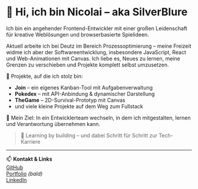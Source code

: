 # 👋 Hi, ich bin Nicolai – aka SilverBlure

Ich bin ein angehender Frontend-Entwickler mit einer großen Leidenschaft für kreative Weblösungen und browserbasierte Spielideen.

Aktuell arbeite ich bei Deutz im Bereich Prozessoptimierung – meine Freizeit widme ich aber der Softwareentwicklung, insbesondere JavaScript, React und Web-Animationen mit Canvas. Ich liebe es, Neues zu lernen, meine Grenzen zu verschieben und Projekte komplett selbst umzusetzen.

🚀 Projekte, auf die ich stolz bin:
- **Join** – ein eigenes Kanban-Tool mit Aufgabenverwaltung
- **Pokedex** – mit API-Anbindung & dynamischer Darstellung
- **TheGame** – 2D-Survival-Prototyp mit Canvas
- und viele kleine Projekte auf dem Weg zum Fullstack

🎯 Mein Ziel: In ein Entwicklerteam wechseln, in dem ich mitgestalten, lernen und Verantwortung übernehmen kann.

> 🧠 Learning by building – und dabei Schritt für Schritt zur Tech-Karriere

---

📫 **Kontakt & Links**  
[GitHub](https://github.com/SilverBlure)  
[Portfolio](https://dein-portfolio-link.com) *(bald)*  
[LinkedIn](www.linkedin.com/in/nicolai-österle-036186273) 
